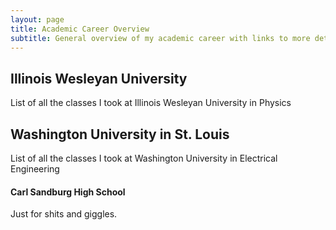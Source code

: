 ```yaml
---
layout: page
title: Academic Career Overview
subtitle: General overview of my academic career with links to more details for each relevant class
---
```


## Illinois Wesleyan University

List of all the classes I took at Illinois Wesleyan University in Physics


## Washington University in St. Louis

List of all the classes I took at Washington University in Electrical Engineering

#### Carl Sandburg High School

Just for shits and giggles.
